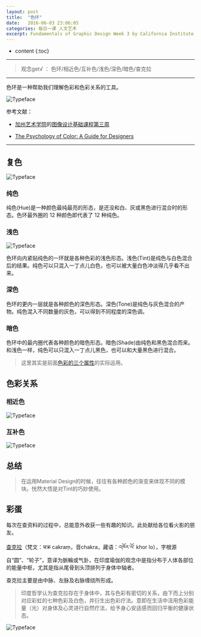 ```yaml
---
layout: post
title:  "色环"
date:   2016-06-03 23:06:05
categories: 每日一课 人文艺术
excerpt: Fundamentals of Graphic Design Week 3 by California Institute of the Arts
---
```


* content
{:toc}

---

> 观念get√ ： 色环/相近色/互补色/浅色/深色/暗色/查克拉

---

色环是一种帮助我们理解色彩和色彩关系的工具。

![Typeface](http://o7y3ots7t.bkt.clouddn.com/2016/06/05/Screen%20Shot%202016-06-06%20at%2011.33.21%20PM.png)


参考文献：

* [加州艺术学院](https://art.calarts.edu/)的[图像设计基础课程第三周](https://www.coursera.org/learn/fundamentals-of-graphic-design/)

* [The Psychology of Color: A Guide for Designers](http://visual.ly/color-guide-designers)


---

## 复色

![Typeface](http://o7y3ots7t.bkt.clouddn.com/2016/06/05/Screen%20Shot%202016-06-06%20at%2011.02.24%20PM.png)

### 纯色

纯色(Hue)是一种颜色最纯最亮的形态，是还没和白、灰或黑色进行混合时的形态。色环最外圈的 12 种颜色即代表了 12 种纯色。

### 浅色

![Typeface](http://o7y3ots7t.bkt.clouddn.com/2016/06/05/Screen%20Shot%202016-06-06%20at%2011.01.36%20PM.png)

色环向内紧贴纯色的一环就是各种色彩的浅色形态。浅色(Tint)是纯色与白色混合后的结果。纯色可以只混入一丁点儿白色，也可以被大量白色冲淡得几乎看不出来。

### 深色

色环的更内一层就是各种颜色的深色形态。深色(Tone)是纯色与灰色混合的产物。纯色混入不同数量的灰色，可以得到不同程度的深色调。

### 暗色

色环中的最内圈代表各种颜色的暗色形态。暗色(Shade)由纯色和黑色混合而来。和浅色一样，纯色可以只混入一丁点儿黑色，也可以和大量黑色进行混合。

> 这里其实是前面[色彩的三个属性](http://daoling.github.io/2016/06/03/%E8%89%B2%E5%BD%A9%E5%9F%BA%E7%A1%80/#section-4)的实际运用。


## 色彩关系

###  相近色

![Typeface](http://o7y3ots7t.bkt.clouddn.com/2016/06/05/Screen%20Shot%202016-06-06%20at%2011.01.05%20PM.png)

###  互补色

![Typeface](http://o7y3ots7t.bkt.clouddn.com/2016/06/05/Screen%20Shot%202016-06-06%20at%2011.01.23%20PM.png)

##  总结

>  在运用Material Design的时候，往往有各种颜色的渐变来体现不同的模块。恍然大悟是对Tint的巧妙使用。

##  彩蛋

每次在查资料的过程中，总能意外收获一些有趣的知识。此处献给各位看火影的朋友。

[查克拉](https://zh.wikipedia.org/wiki/%E6%9F%A5%E5%85%8B%E6%8B%89)（梵文：चक्र cakraṃ，音chakra，藏语：འཁོར་ལོ་ khor lo），字根源自“圆”、“轮子”，意译为脈輪或气卦，在印度瑜伽的观念中是指分布于人体各部位的能量中枢，尤其是指从尾骨到头顶排列于身体中轴者。

查克拉主要是由中脉、左脉及右脉缠绕所形成。

> 印度哲学认为查克拉存在于身体中，其与色彩有密切的关系，由下而上分别对应彩虹的七种色彩及白色，并衍生出色彩疗法。意即在生活中活用色彩能量（光）对身体及心灵进行自然疗法，给予身心安适感而回归平衡的健康状态。

![Typeface](http://o7y3ots7t.bkt.clouddn.com/2016%2F06%2F05%2FScreen%20Shot%202016-06-06%20at%2011.56.05%20PM.png)
